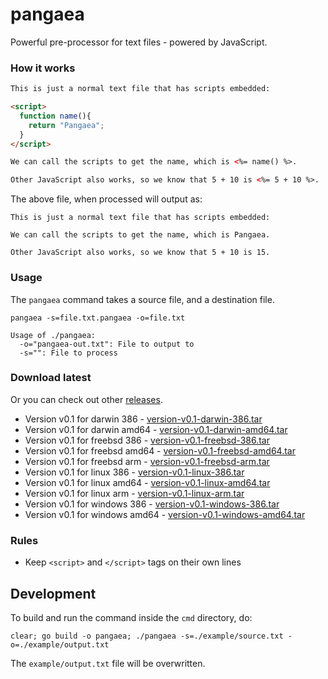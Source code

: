 pangaea
=======

Powerful pre-processor for text files - powered by JavaScript.

### How it works

```html
This is just a normal text file that has scripts embedded:

<script>
  function name(){
    return "Pangaea";
  }
</script>

We can call the scripts to get the name, which is <%= name() %>.

Other JavaScript also works, so we know that 5 + 10 is <%= 5 + 10 %>.
```

The above file, when processed will output as:

```
This is just a normal text file that has scripts embedded:

We can call the scripts to get the name, which is Pangaea.

Other JavaScript also works, so we know that 5 + 10 is 15.
```

### Usage

The `pangaea` command takes a source file, and a destination file.

```
pangaea -s=file.txt.pangaea -o=file.txt
```

```
Usage of ./pangaea:
  -o="pangaea-out.txt": File to output to
  -s="": File to process
```

### Download latest

Or you can check out other [releases](https://github.com/stretchr/pangaea/releases).

  * Version v0.1 for darwin 386 - [version-v0.1-darwin-386.tar](https://github.com/stretchr/pangaea/releases/download/v0.1.0/version-v0.1-darwin-386.tar)
  * Version v0.1 for darwin amd64 - [version-v0.1-darwin-amd64.tar](https://github.com/stretchr/pangaea/releases/download/v0.1.0/version-v0.1-darwin-amd64.tar)
  * Version v0.1 for freebsd 386 - [version-v0.1-freebsd-386.tar](https://github.com/stretchr/pangaea/releases/download/v0.1.0/version-v0.1-freebsd-386.tar)
  * Version v0.1 for freebsd amd64 - [version-v0.1-freebsd-amd64.tar](https://github.com/stretchr/pangaea/releases/download/v0.1.0/version-v0.1-freebsd-amd64.tar)
  * Version v0.1 for freebsd arm - [version-v0.1-freebsd-arm.tar](https://github.com/stretchr/pangaea/releases/download/v0.1.0/version-v0.1-freebsd-arm.tar)
  * Version v0.1 for linux 386 - [version-v0.1-linux-386.tar](https://github.com/stretchr/pangaea/releases/download/v0.1.0/version-v0.1-linux-386.tar)
  * Version v0.1 for linux amd64 - [version-v0.1-linux-amd64.tar](https://github.com/stretchr/pangaea/releases/download/v0.1.0/version-v0.1-linux-amd64.tar)
  * Version v0.1 for linux arm - [version-v0.1-linux-arm.tar](https://github.com/stretchr/pangaea/releases/download/v0.1.0/version-v0.1-linux-arm.tar)
  * Version v0.1 for windows 386 - [version-v0.1-windows-386.tar](https://github.com/stretchr/pangaea/releases/download/v0.1.0/version-v0.1-windows-386.tar)
  * Version v0.1 for windows amd64 - [version-v0.1-windows-amd64.tar](https://github.com/stretchr/pangaea/releases/download/v0.1.0/version-v0.1-windows-amd64.tar)

### Rules

  * Keep `<script>` and `</script>` tags on their own lines

## Development

To build and run the command inside the `cmd` directory, do:

```
clear; go build -o pangaea; ./pangaea -s=./example/source.txt -o=./example/output.txt
```

The `example/output.txt` file will be overwritten.
